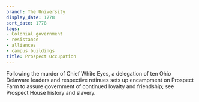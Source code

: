 ```yaml
---
branch: The University
display_date: 1778
sort_date: 1778
tags:
- Colonial government
- resistance
- alliances
- campus buildings
title: Prospect Occupation
---
```


Following the murder of Chief White Eyes, a delegation of ten Ohio Delaware leaders and respective retinues sets up encampment on Prospect Farm to assure government of continued loyalty and friendship; see Prospect House history and slavery.